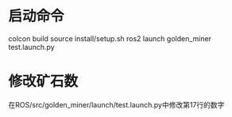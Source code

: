 # 启动命令
colcon build
source install/setup.sh
ros2 launch golden_miner test.launch.py
# 修改矿石数
在ROS/src/golden_miner/launch/test.launch.py中修改第17行的数字
